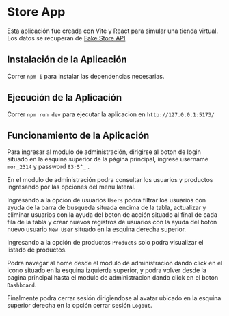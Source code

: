# Store App

Esta aplicación fue creada con Vite y React para simular una tienda virtual. Los datos se recuperan de [Fake Store API](https://fakestoreapi.com/)

## Instalación de la Aplicación

Correr `npm i` para instalar las dependencias necesarias.

## Ejecución de la Aplicación

Correr `npm run dev` para ejecutar la aplicacion en `http://127.0.0.1:5173/`

## Funcionamiento de la Aplicación

Para ingresar al modulo de administración,  dirigirse al boton de login situado en la esquina superior de la página principal, ingrese username `mor_2314` y password `83r5^_` .

En el modulo de administración podra consultar los usuarios y productos ingresando por las opciones del menu lateral.

Ingresando a la opción de usuarios `Users` podra filtrar los usuarios con ayuda de la barra de busqueda situada encima de la tabla, actualizar y eliminar usuarios con la ayuda del boton de acción situado al final de cada fila de la tabla y crear nuevos registros de usuarios con la ayuda del boton nuevo usuario `New User` situado en la esquina derecha superior.

Ingresando a la opción de productos `Products` solo podra visualizar el listado de productos.

Podra navegar al home desde el modulo de administracion dando click en el icono situado en la esquina izquierda superior, y podra volver desde la pagina principal hasta el modulo de administracion dando click en el boton `Dashboard`.

Finalmente podra cerrar sesión dirigiendose al avatar ubicado en la esquina superior derecha en la opción cerrar sesión `Logout`.